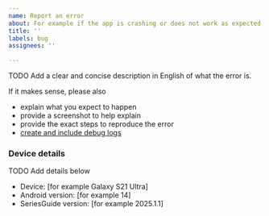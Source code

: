 ```yaml
---
name: Report an error
about: For example if the app is crashing or does not work as expected
title: ''
labels: bug
assignees: ''

---
```


TODO Add a clear and concise description in English of what the error is.

If it makes sense, please also

- explain what you expect to happen
- provide a screenshot to help explain
- provide the exact steps to reproduce the error
- [create and include debug logs](https://www.seriesgui.de/help/other/debug)

### Device details

TODO Add details below

- Device: [for example Galaxy S21 Ultra]
- Android version: [for example 14]
- SeriesGuide version: [for example 2025.1.1]
